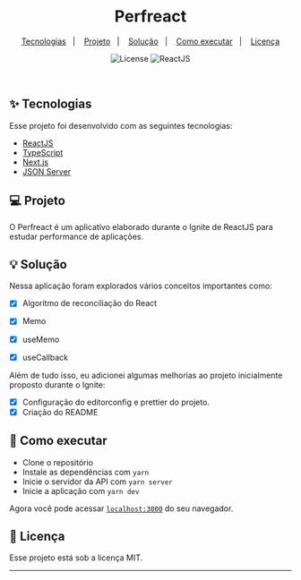 <h1 align="center">
  Perfreact
</h1>

<p align="center">
  <a href="#-tecnologias">Tecnologias</a>&nbsp;&nbsp;&nbsp;|&nbsp;&nbsp;&nbsp;
  <a href="#-projeto">Projeto</a>&nbsp;&nbsp;&nbsp;|&nbsp;&nbsp;&nbsp;
  <a href="#-solução">Solução</a>&nbsp;&nbsp;&nbsp;|&nbsp;&nbsp;&nbsp;
  <a href="#-como-executar">Como executar</a>&nbsp;&nbsp;&nbsp;|&nbsp;&nbsp;&nbsp;
  <a href="#-licença">Licença</a>
</p>

<p align="center">
  <img alt="License" src="https://img.shields.io/static/v1?label=license&message=MIT&color=8257E5&labelColor=000000">

 <img src="https://img.shields.io/static/v1?label=Ignite&message=ReactJS&color=8257E5&labelColor=000000" alt="ReactJS" />
</p>

<br>

## ✨ Tecnologias

Esse projeto foi desenvolvido com as seguintes tecnologias:

- [ReactJS](https://reactjs.org)
- [TypeScript](https://www.typescriptlang.org/)
- [Next.js](https://nextjs.org)
- [JSON Server](https://github.com/typicode/json-server)

## 💻 Projeto

O Perfreact é um aplicativo elaborado durante o Ignite de ReactJS para estudar performance de aplicações.
## 💡 Solução

Nessa aplicação foram explorados vários conceitos importantes como:

- [x] Algoritmo de reconciliação do React
- [x] Memo
- [x] useMemo
- [x] useCallback


Além de tudo isso, eu adicionei algumas melhorias ao projeto inicialmente proposto durante o Ignite:

- [x] Configuração do editorconfig e prettier do projeto.
- [x] Criação do README 

## 🚀 Como executar

- Clone o repositório
- Instale as dependências com `yarn`
- Inicie o servidor da API com `yarn server`
- Inicie a aplicação com `yarn dev`

Agora você pode acessar [`localhost:3000`](http://localhost:3000) do seu navegador.

## 📄 Licença

Esse projeto está sob a licença MIT.

---
